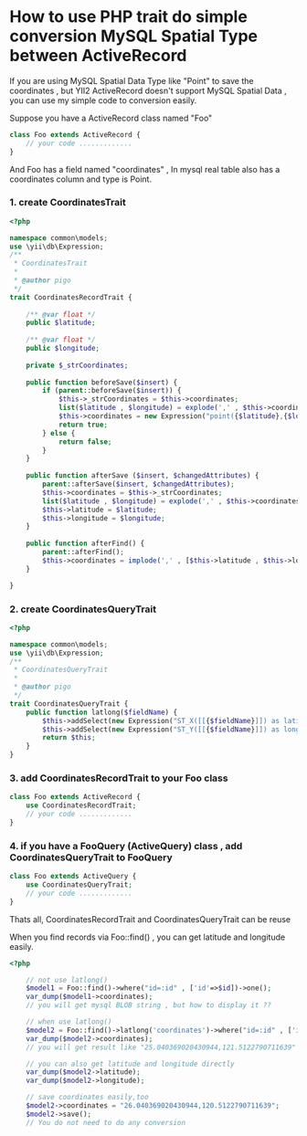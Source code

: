 How to use PHP trait do simple conversion MySQL Spatial Type between ActiveRecord
=================================================================================

If you are using MySQL Spatial Data Type like "Point" to save the coordinates , but YII2 ActiveRecord doesn't support MySQL Spatial Data , you can use my simple code to conversion easily.

Suppose you have a ActiveRecord class named "Foo"

~~~php
class Foo extends ActiveRecord {
    // your code .............
}
~~~

And Foo has a field named "coordinates" , In mysql real table also has a coordinates column and type is Point.


### 1. create CoordinatesTrait
~~~php
<?php

namespace common\models;
use \yii\db\Expression;
/**
 * CoordinatesTrait
 *
 * @author pigo
 */
trait CoordinatesRecordTrait {
    
    /** @var float */
    public $latitude;
    
    /** @var float */ 
    public $longitude;
    
    private $_strCoordinates;
    
    public function beforeSave($insert) {
        if (parent::beforeSave($insert)) {
            $this->_strCoordinates = $this->coordinates;
            list($latitude , $longitude) = explode(',' , $this->coordinates);
            $this->coordinates = new Expression("point({$latitude},{$longitude})");
            return true;
        } else {
            return false;
        }
    }
    
    public function afterSave ($insert, $changedAttributes) {
        parent::afterSave($insert, $changedAttributes);
        $this->coordinates = $this->_strCoordinates;
        list($latitude , $longitude) = explode(',' , $this->coordinates);
        $this->latitude = $latitude;
        $this->longitude = $longitude;
    }
    
    public function afterFind() {
        parent::afterFind();
        $this->coordinates = implode(',' , [$this->latitude , $this->longitude]);
    }

}
~~~
### 2. create CoordinatesQueryTrait

~~~php
<?php

namespace common\models;
use \yii\db\Expression;
/**
 * CoordinatesQueryTrait
 *
 * @author pigo
 */
trait CoordinatesQueryTrait {
    public function latlong($fieldName) {
        $this->addSelect(new Expression("ST_X([[{$fieldName}]]) as latitude"));
        $this->addSelect(new Expression("ST_Y([[{$fieldName}]]) as longitude"));
        return $this;
    }
}
~~~

### 3. add CoordinatesRecordTrait to your Foo class

~~~php
class Foo extends ActiveRecord {
    use CoordinatesRecordTrait;
    // your code .............
}
~~~

### 4. if you have a FooQuery (ActiveQuery) class , add CoordinatesQueryTrait to FooQuery

~~~php
class Foo extends ActiveQuery {
    use CoordinatesQueryTrait;
    // your code .............
}
~~~

Thats all,  CoordinatesRecordTrait and CoordinatesQueryTrait can be reuse

When you find records via Foo::find() , you can get latitude and longitude easily.

~~~php
<?php

    // not use latlong()
    $model1 = Foo::find()->where("id=:id" , ['id'=>$id])->one();
    var_dump($model1->coordinates);
    // you will get mysql BLOB string , but how to display it ??

    // when use latlong()
    $model2 = Foo::find()->latlong('coordinates')->where("id=:id" , ['id'=>$id])->one();
    var_dump($model2->coordinates);
    // you will get result like "25.040369020430944,121.5122790711639" 

    // you can also get latitude and longitude directly
    var_dump($model2->latitude);
    var_dump($model2->longitude);

    // save coordinates easily,too
    $model2->coordinates = "26.040369020430944,120.5122790711639";
    $model2->save();
    // You do not need to do any conversion
~~~

